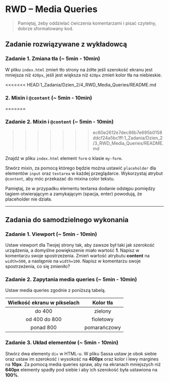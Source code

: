 # RWD &ndash; Media Queries

> Pamiętaj, żeby oddzielać ćwiczenia komentarzami i pisać czytelny, dobrze sformatowany kod.

## Zadanie rozwiązywane z wykładowcą

### Zadanie 1. Zmiana tła  (~ 5min - 10min)

W pliku `index.html` zmień tło strony na żółte jeśli szerokość ekranu jest mniejsza niż `420px`, jeśli jest większa niż `420px`
zmień kolor tła na niebieskie.

<<<<<<< HEAD:1_Zadania/Dzien_2/4_RWD_Media_Queries/README.md
### 2. Mixin  i `@content` (~ 5min - 10min)
=======
### Zadanie 2. Mixin  i `@content` (~ 5min - 10min)
>>>>>>> ec60e2612e7dec86b7e695b0158ddcf24a5bc1ff:1_Zadania/Dzien_2/3_RWD_Media_Queries/README.md

Znajdź w pliku `index.html` element `form` o klasie `my-form`.

Stwórz mixin, za pomocą którego będzie można ustawić `placeholder` dla elementów `input` oraz `textarea` w każdej przeglądarce.
Wykorzystaj atrybut `@content`, aby móc przekazać do mixina color tekstu.

Pamiętaj, że w przypadku elementu textarea dodanie odstępu pomiędzy tagiem otwierającym a zamykającym (spacja, enter) powodują, że placeholder nie działa.

-------------------------------------------------------------------------------

## Zadania do samodzielnego wykonania

### Zadanie 1. Viewport  (~ 5min - 10min)
Ustaw viewport dla Twojej strony tak, aby zawsze był taki jak szerokość urządzenia, a domyślne powiększenie miało wartość **1**.
Napisz w komentarzu swoje spostrzeżenia.
Zmień wartość atrybutu **content** na `width=500`, a następnie na `width=100`.
Napisz w komentarzu swoje spostrzeżenia, co się zmieniło?

### Zadanie 2. Zapytania media queries  (~ 5min - 10min)
Ustaw media queries zgodnie z poniższą tabelą.

| Wielkość ekranu w pikselach | Kolor tła |
| :---: | :---: |
| do 400 | zielony |
| od 400 do 800 | fioletowy |
| ponad 800 | pomarańczowy |


### Zadanie 3. Układ elementów  (~ 5min - 10min)
Stwórz dwa elementy `div` w HTML-u. W pliku Sassa ustaw je obok siebie oraz ustaw im szerokość i wysokość na **400px** oraz kolor i lewy margines na **10px**.	Za pomocą media queries spraw, aby na ekranach mniejszych niż **640px** elementy spadły pod siebie i aby ich szerokość była ustawiona na **100%**.
